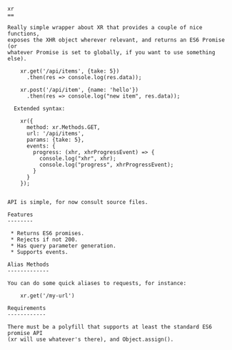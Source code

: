     xr
    ==

    Really simple wrapper about XR that provides a couple of nice functions,
    exposes the XHR object wherever relevant, and returns an ES6 Promise (or
    whatever Promise is set to globally, if you want to use something else).

        xr.get('/api/items', {take: 5})
          .then(res => console.log(res.data));
        
        xr.post('/api/item', {name: 'hello'})
          .then(res => console.log("new item", res.data));

      Extended syntax:

        xr({
          method: xr.Methods.GET,
          url: '/api/items',
          params: {take: 5},
          events: {
            progress: (xhr, xhrProgressEvent) => {
              console.log("xhr", xhr);
              console.log("progress", xhrProgressEvent);
            }
          }
        });
        

    API is simple, for now consult source files.

    Features
    --------

     * Returns ES6 promises.
     * Rejects if not 200.
     * Has query parameter generation.
     * Supports events.

    Alias Methods
    -------------

    You can do some quick aliases to requests, for instance:
        
        xr.get('/my-url')

    Requirements
    ------------

    There must be a polyfill that supports at least the standard ES6 promise API
    (xr will use whatever's there), and Object.assign().

